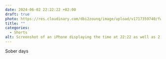 ```yaml
---
date: 2024-06-02 22:22:22 +02:00
draft: true
photo: https://res.cloudinary.com/dbi2zounq/image/upload/v1717359740/fw8dlkycxc8lcwtmfgpq.png
title: ""
categories:
  - Shorts
alt: Screenshot of an iPhone displaying the time at 22:22 as well as 2,222 days of sobriety.
---
```


Sober days

